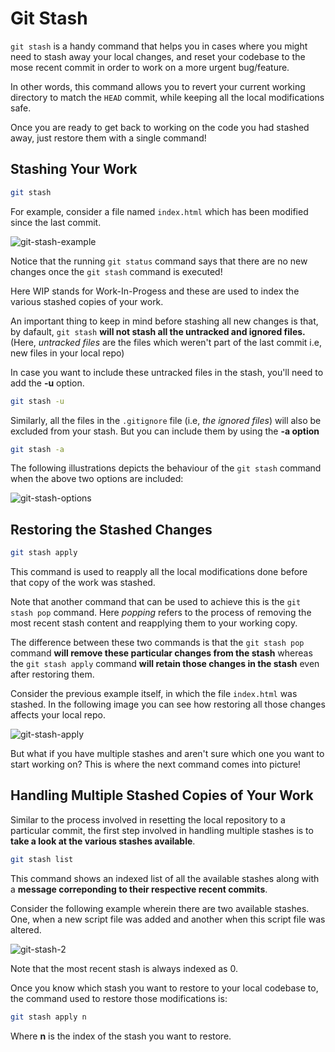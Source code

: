 # Git Stash

`git stash` is a handy command that helps you in cases where you might need to stash away your local changes, and reset your codebase to the mose recent commit in order to work on a more urgent bug/feature.

In other words, this command allows you to revert your current working directory to match the `HEAD` commit, while keeping all the local modifications safe.

Once you are ready to get back to working on the code you had stashed away, just restore them with a single command!

## Stashing Your Work

```bash
git stash
```

For example, consider a file named `index.html` which has been modified since the last commit.

![git-stash-example](https://user-images.githubusercontent.com/42696800/136789285-ca33c54c-7f58-465a-a6c8-49d2d541a422.png)

Notice that the running `git status` command says that there are no new changes once the `git stash` command is executed!

Here WIP stands for Work-In-Progess and these are used to index the various stashed copies of your work.

An important thing to keep in mind before stashing all new changes is that, by dafault, `git stash` **will not stash all the untracked and ignored files.** (Here, _untracked files_ are the files which weren't part of the last commit i.e, new files in your local repo)

In case you want to include these untracked files in the stash, you'll need to add the **-u** option.

```bash
git stash -u
```

Similarly, all the files in the `.gitignore` file (i.e, _the ignored files_) will also be excluded from your stash. But you can include them by using the **-a option**

```bash
git stash -a
```

The following illustrations depicts the behaviour of the `git stash` command when the above two options are included:

![git-stash-options](https://user-images.githubusercontent.com/42696800/136953468-8bbcbc7e-54e3-4927-b3e7-9ebd96db0fe2.png)

## Restoring the Stashed Changes

```bash
git stash apply
```

This command is used to reapply all the local modifications done before that copy of the work was stashed.

Note that another command that can be used to achieve this is the `git stash pop` command. Here _popping_ refers to the process of removing the most recent stash content and reapplying them to your working copy.

The difference between these two commands is that the `git stash pop` command **will remove these particular changes from the stash** whereas the `git stash apply` command **will retain those changes in the stash** even after restoring them.

Consider the previous example itself, in which the file `index.html` was stashed. In the following image you can see how restoring all those changes affects your local repo.

![git-stash-apply](https://user-images.githubusercontent.com/42696800/136791882-c43f5805-354c-47f1-8866-959d519a932e.png)

But what if you have multiple stashes and aren't sure which one you want to start working on? This is where the next command comes into picture!

## Handling Multiple Stashed Copies of Your Work

Similar to the process involved in resetting the local repository to a particular commit, the first step involved in handling multiple stashes is to **take a look at the various stashes available**.

```bash
git stash list
```

This command shows an indexed list of all the available stashes along with a **message correponding to their respective recent commits**.

Consider the following example wherein there are two available stashes. One, when a new script file was added and another when this script file was altered.

![git-stash-2](https://user-images.githubusercontent.com/42696800/136959951-cee9e074-7132-4b3b-82fb-9ac28c80cce7.png)

Note that the most recent stash is always indexed as 0.

Once you know which stash you want to restore to your local codebase to, the command used to restore those modifications is:

```bash
git stash apply n
```

Where **n** is the index of the stash you want to restore.
